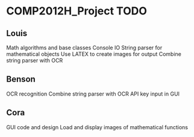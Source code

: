 # COMP2012H_Project TODO


## Louis
Math algorithms and base classes
Console IO
String parser for mathematical objects
Use LATEX to create images for output
Combine string parser with OCR

## Benson
OCR recognition
Combine string parser with OCR
API key input in GUI

## Cora
GUI code and design
Load and display images of mathematical functions 
